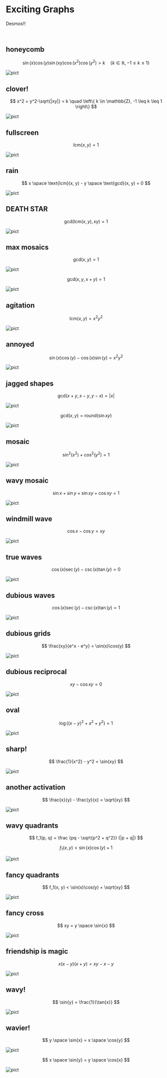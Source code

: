 # Exciting Graphs

Desmos!!


<br>


## honeycomb

$$
\sin(x) \cos(y) \sin(xy) \cos(x^2) \cos(y^2) > k
\quad
\left\{ k \in \mathbb{R}, -1 \leq k \leq 1 \right\}
$$

![pict](../../.assets/desmos/graphs/)


## clover!

$$
x^2 + y^2-\sqrt{|xy|} = k
\quad
\left\{ k \in \mathbb{Z}, -1 \leq k \leq 1 \right\}
$$

![pict](../../.assets/desmos/graphs/)


## fullscreen

$$
\text{lcm}(x, y) = 1
$$

![pict](../../.assets/desmos/graphs/)


## rain

$$
x \space \text{lcm}(x, y) - y \space \text{gcd}(x, y) = 0
$$

![pict](../../.assets/desmos/graphs/)


## DEATH STAR

$$
\text{gcd}(\text{lcm}(x, y), xy) = 1
$$

![pict](../../.assets/desmos/graphs/)


## max mosaics

$$
\text{gcd}(x, y) = 1
$$

![pict](../../.assets/desmos/graphs/)

$$
\text{gcd}(x, y, x+y) = 1
$$

![pict](../../.assets/desmos/graphs/)


## agitation

$$
\text{lcm}(x, y) = x^2 y^2
$$

![pict](../../.assets/desmos/graphs/)


## annoyed

$$
\sin(x)\cos(y) - \cos(x)\sin(y) = x^2 y^2
$$

![pict](../../.assets/desmos/graphs/)


## jagged shapes

$$
\text{gcd}(x + y, x - y, y - x) = |x|
$$

![pict](../../.assets/desmos/graphs/)

$$
\text{gcd}(x, y) = \text{round}(\sin{xy})
$$

![pict](../../.assets/desmos/graphs/)


## mosaic

$$
\sin^2(x^2) + \cos^2(y^2) = 1
$$

![pict](../../.assets/desmos/graphs/)


## wavy mosaic

$$
\sin{x} + \sin{y} + \sin{xy} + \cos{xy} = 1
$$

![pict](../../.assets/desmos/graphs/)


## windmill wave

$$
\cos{x} - \cos{y} = xy
$$

![pict](../../.assets/desmos/graphs/)


## true waves

$$
\cos(x)\sec(y) - \csc(x)\tan(y) = 0
$$

![pict](../../.assets/desmos/graphs/)


## dubious waves

$$
\cos(x)\sec(y) - \csc(x)\tan(y) = 1
$$

![pict](../../.assets/desmos/graphs/)


## dubious grids

$$
\frac{xy}{e^x - e^y} = \sin(x)\cos(y)
$$

![pict](../../.assets/desmos/graphs/)


## dubious reciprocal

$$
xy - \cos{xy} = 0
$$

![pict](../../.assets/desmos/graphs/)


## oval

$$
\log((x - y)^2 + x^2 + y^2) = 1
$$

![pict](../../.assets/desmos/graphs/)


## sharp!

$$
\frac{1}{x^2} - y^2 = \sin{xy}
$$

![pict](../../.assets/desmos/graphs/)


## another activation

$$
\frac{x}{y} - \frac{y}{x} = \sqrt{xy}
$$

![pict](../../.assets/desmos/graphs/)


## wavy quadrants

$$
f_1(p, q) = \frac
  {pq - \sqrt{p^2 + q^2}}
  {|p + q|}
$$

$$
f_1(x, y) < \sin(x)\cos(y) + 1
$$

![pict](../../.assets/desmos/graphs/)


## fancy quadrants

$$
f_1(x, y) < \sin(x)\cos(y) + \sqrt{xy}
$$

![pict](../../.assets/desmos/graphs/)


## fancy cross

$$
xy = y \space \sin{x}
$$

![pict](../../.assets/desmos/graphs/)


## friendship is magic

$$
x(x - y)(x + y) = xy - x - y
$$

![pict](../../.assets/desmos/graphs/)


## wavy!

$$
\sin{y} = \frac{1}{\tan{x}}
$$

![pict](../../.assets/desmos/graphs/)


## wavier!

$$
y \space \sin{x} = x \space \cos{y}
$$

![pict](../../.assets/desmos/graphs/)

$$
x \space \sin{y} = y \space \cos{x}
$$

![pict](../../.assets/desmos/graphs/)
